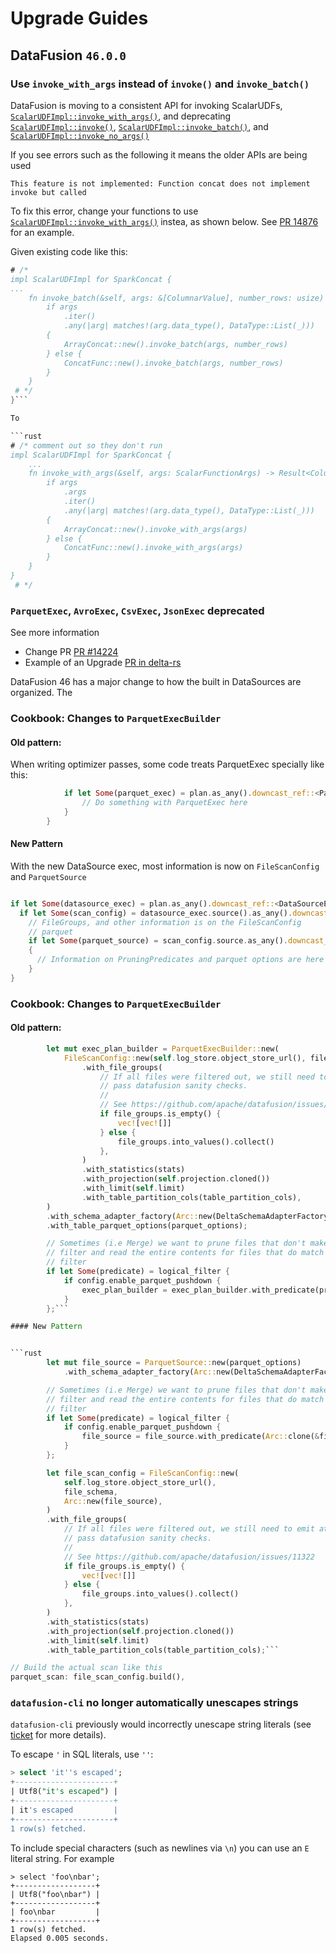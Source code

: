 <!---
  Licensed to the Apache Software Foundation (ASF) under one
  or more contributor license agreements.  See the NOTICE file
  distributed with this work for additional information
  regarding copyright ownership.  The ASF licenses this file
  to you under the Apache License, Version 2.0 (the
  "License"); you may not use this file except in compliance
  with the License.  You may obtain a copy of the License at

    http://www.apache.org/licenses/LICENSE-2.0

  Unless required by applicable law or agreed to in writing,
  software distributed under the License is distributed on an
  "AS IS" BASIS, WITHOUT WARRANTIES OR CONDITIONS OF ANY
  KIND, either express or implied.  See the License for the
  specific language governing permissions and limitations
  under the License.
-->

# Upgrade Guides

## DataFusion `46.0.0`

### Use `invoke_with_args` instead of `invoke()` and `invoke_batch()`

DataFusion is moving to a consistent API for invoking ScalarUDFs,
[`ScalarUDFImpl::invoke_with_args()`], and deprecating
[`ScalarUDFImpl::invoke()`], [`ScalarUDFImpl::invoke_batch()`], and [`ScalarUDFImpl::invoke_no_args()`]

If you see errors such as the following it means the older APIs are being used

```text
This feature is not implemented: Function concat does not implement invoke but called
```

To fix this error, change your functions to use
[`ScalarUDFImpl::invoke_with_args()`] instea, as shown below. See [PR 14876] for
an example.

Given existing code like this:

````rust
# /*
impl ScalarUDFImpl for SparkConcat {
...
    fn invoke_batch(&self, args: &[ColumnarValue], number_rows: usize) -> Result<ColumnarValue> {
        if args
            .iter()
            .any(|arg| matches!(arg.data_type(), DataType::List(_)))
        {
            ArrayConcat::new().invoke_batch(args, number_rows)
        } else {
            ConcatFunc::new().invoke_batch(args, number_rows)
        }
    }
 # */
}```

To

```rust
# /* comment out so they don't run
impl ScalarUDFImpl for SparkConcat {
    ...
    fn invoke_with_args(&self, args: ScalarFunctionArgs) -> Result<ColumnarValue> {
        if args
            .args
            .iter()
            .any(|arg| matches!(arg.data_type(), DataType::List(_)))
        {
            ArrayConcat::new().invoke_with_args(args)
        } else {
            ConcatFunc::new().invoke_with_args(args)
        }
    }
}
 # */
````

[`scalarudfimpl::invoke()`]: https://docs.rs/datafusion/latest/datafusion/logical_expr/trait.ScalarUDFImpl.html#method.invoke
[`scalarudfimpl::invoke_batch()`]: https://docs.rs/datafusion/latest/datafusion/logical_expr/trait.ScalarUDFImpl.html#method.invoke_batch
[`scalarudfimpl::invoke_no_args()`]: https://docs.rs/datafusion/latest/datafusion/logical_expr/trait.ScalarUDFImpl.html#method.invoke_no_args
[`scalarudfimpl::invoke_with_args()`]: https://docs.rs/datafusion/latest/datafusion/logical_expr/trait.ScalarUDFImpl.html#method.invoke_with_args
[pr 14876]: https://github.com/apache/datafusion/pull/14876

### `ParquetExec`, `AvroExec`, `CsvExec`, `JsonExec` deprecated

See more information

- Change PR [PR #14224](https://github.com/apache/datafusion/pull/14224)
- Example of an Upgrade [PR in delta-rs](https://github.com/delta-io/delta-rs/pull/3261)

DataFusion 46 has a major change to how the built in DataSources are organized. The

### Cookbook: Changes to `ParquetExecBuilder`

#### Old pattern:

When writing optimizer passes, some code treats ParquetExec specially like this:

```rust
            if let Some(parquet_exec) = plan.as_any().downcast_ref::<ParquetExec>() {
                // Do something with ParquetExec here
            }
        }
```

#### New Pattern

With the new DataSource exec, most information is now on `FileScanConfig` and `ParquetSource`

```rust

if let Some(datasource_exec) = plan.as_any().downcast_ref::<DataSourceExec>() {
  if let Some(scan_config) = datasource_exec.source().as_any().downcast_ref::<FileScanConfig>() {
    // FileGroups, and other information is on the FileScanConfig
    // parquet
    if let Some(parquet_source) = scan_config.source.as_any().downcast_ref::<ParquetSource>()
    {
      // Information on PruningPredicates and parquet options are here
    }
}
```

### Cookbook: Changes to `ParquetExecBuilder`

#### Old pattern:

````rust
        let mut exec_plan_builder = ParquetExecBuilder::new(
            FileScanConfig::new(self.log_store.object_store_url(), file_schema)
                .with_file_groups(
                    // If all files were filtered out, we still need to emit at least one partition to
                    // pass datafusion sanity checks.
                    //
                    // See https://github.com/apache/datafusion/issues/11322
                    if file_groups.is_empty() {
                        vec![vec![]]
                    } else {
                        file_groups.into_values().collect()
                    },
                )
                .with_statistics(stats)
                .with_projection(self.projection.cloned())
                .with_limit(self.limit)
                .with_table_partition_cols(table_partition_cols),
        )
        .with_schema_adapter_factory(Arc::new(DeltaSchemaAdapterFactory {}))
        .with_table_parquet_options(parquet_options);

        // Sometimes (i.e Merge) we want to prune files that don't make the
        // filter and read the entire contents for files that do match the
        // filter
        if let Some(predicate) = logical_filter {
            if config.enable_parquet_pushdown {
                exec_plan_builder = exec_plan_builder.with_predicate(predicate);
            }
        };```

#### New Pattern


```rust
        let mut file_source = ParquetSource::new(parquet_options)
            .with_schema_adapter_factory(Arc::new(DeltaSchemaAdapterFactory {}));

        // Sometimes (i.e Merge) we want to prune files that don't make the
        // filter and read the entire contents for files that do match the
        // filter
        if let Some(predicate) = logical_filter {
            if config.enable_parquet_pushdown {
                file_source = file_source.with_predicate(Arc::clone(&file_schema), predicate);
            }
        };

        let file_scan_config = FileScanConfig::new(
            self.log_store.object_store_url(),
            file_schema,
            Arc::new(file_source),
        )
        .with_file_groups(
            // If all files were filtered out, we still need to emit at least one partition to
            // pass datafusion sanity checks.
            //
            // See https://github.com/apache/datafusion/issues/11322
            if file_groups.is_empty() {
                vec![vec![]]
            } else {
                file_groups.into_values().collect()
            },
        )
        .with_statistics(stats)
        .with_projection(self.projection.cloned())
        .with_limit(self.limit)
        .with_table_partition_cols(table_partition_cols);```

// Build the actual scan like this
parquet_scan: file_scan_config.build(),

````

### `datafusion-cli` no longer automatically unescapes strings

`datafusion-cli` previously would incorrectly unescape string literals (see [ticket] for more details).

To escape `'` in SQL literals, use `''`:

```sql
> select 'it''s escaped';
+----------------------+
| Utf8("it's escaped") |
+----------------------+
| it's escaped         |
+----------------------+
1 row(s) fetched.
```

To include special characters (such as newlines via `\n`) you can use an `E` literal string. For example

```
> select 'foo\nbar';
+------------------+
| Utf8("foo\nbar") |
+------------------+
| foo\nbar         |
+------------------+
1 row(s) fetched.
Elapsed 0.005 seconds.
```

[ticket]: https://github.com/apache/datafusion/issues/13286
